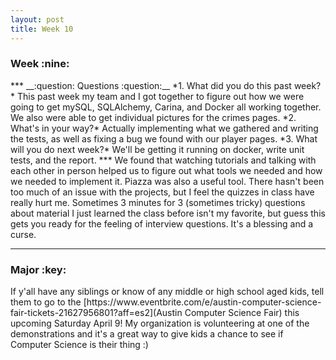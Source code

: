 ```yaml
---
layout: post
title: Week 10
---
```

<h3>Week :nine: </h3>
***  
__:question: Questions :question:__  
*1. What did you do this past week?*  
   This past week my team and I got together to figure out how we were going to get mySQL, SQLAlchemy, Carina, and Docker all working together. We also were able to get individual pictures for the crimes pages.   
*2. What's in your way?*  
   Actually implementing what we gathered and writing the tests, as well as fixing a bug we found with our player pages.   
*3. What will you do next week?*  
   We'll be getting it running on docker, write unit tests, and the report.   
***  
   We found that watching tutorials and talking with each other in person helped us to figure out what tools we needed and how we needed to implement it. Piazza was also a useful tool.
   There hasn't been too much of an issue with the projects, but I feel the quizzes in class have really hurt me. Sometimes 3 minutes for 3 (sometimes tricky) questions about material I just learned the class before isn't my favorite, but guess this gets you ready for the feeling of interview questions. It's a blessing and a curse.
  
***  
<h3> Major :key: </h3>  
If y'all have any siblings or know of any middle or high school aged kids, tell them to go to the [https://www.eventbrite.com/e/austin-computer-science-fair-tickets-21627956801?aff=es2](Austin Computer Science Fair) this upcoming Saturday April 9! My organization is volunteering at one of the demonstrations and it's a great way to give kids a chance to see if Computer Science is their thing :)    
